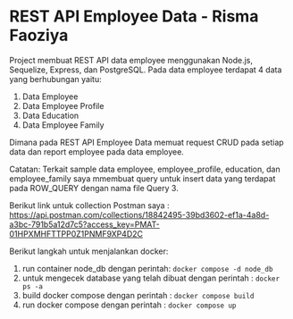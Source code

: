 # REST API Employee Data - Risma Faoziya
Project membuat REST API data employee menggunakan Node.js, Sequelize, Express, dan PostgreSQL. Pada data employee terdapat 4 data yang berhubungan yaitu:
1. Data Employee
2. Data Employee Profile
3. Data Education
4. Data Employee Family

Dimana pada REST API Employee Data memuat request CRUD pada setiap data dan report employee pada data employee.

Catatan:
Terkait sample data employee, employee_profile, education, dan employee_family saya mmembuat query untuk insert data yang terdapat pada ROW_QUERY dengan nama file Query 3.

Berikut link untuk collection Postman saya : https://api.postman.com/collections/18842495-39bd3602-ef1a-4a8d-a3bc-791b5a12d7c5?access_key=PMAT-01HPXMHFTTPP0Z1PNMF9XP4D2C

Berikut langkah untuk menjalankan docker:
1. run container node_db dengan perintah: `docker compose -d node_db`
2. untuk mengecek database yang telah dibuat dengan perintah : `docker ps -a`
3. build docker compose dengan perintah : `docker compose build`
4. run docker compose dengan perintah : `docker compose up`
